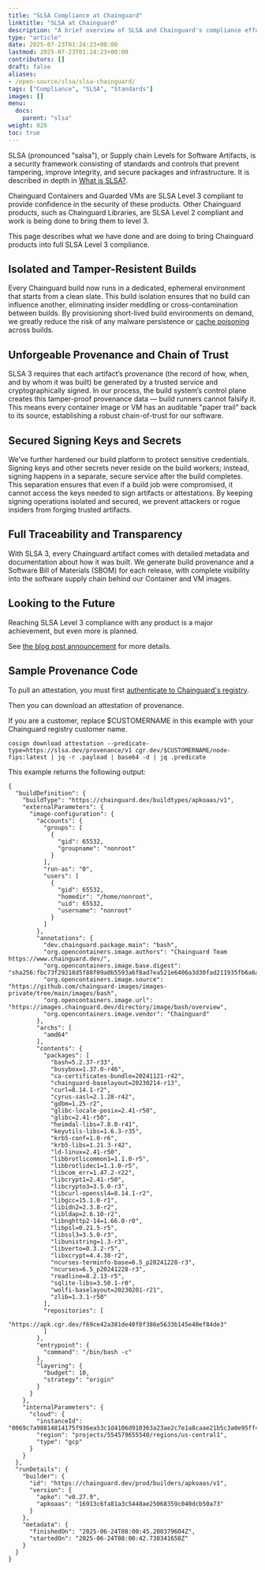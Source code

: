 ```yaml
---
title: "SLSA Compliance at Chainguard"
linktitle: "SLSA at Chainguard"
description: "A brief overview of SLSA and Chainguard's compliance efforts."
type: "article"
date: 2025-07-23T01:24:23+00:00
lastmod: 2025-07-23T01:24:23+00:00
contributors: []
draft: false
aliases:
- /open-source/slsa/slsa-chainguard/
tags: ["Compliance", "SLSA", "Standards"]
images: []
menu:
  docs:
    parent: "slsa"
weight: 020
toc: true
---
```


SLSA (pronounced "salsa"), or Supply chain Levels for Software Artifacts, is a security framework consisting of standards and controls that prevent tampering, improve integrity, and secure packages and infrastructure. It is described in depth in [What is SLSA?](/compliance/slsa/what-is-slsa/).

Chainguard Containers and Guarded VMs are SLSA Level 3 compliant to provide confidence in the security of these products. Other Chainguard products, such as Chainguard Libraries, are SLSA Level 2 compliant and work is being done to bring them to level 3.

This page describes what we have done and are doing to bring Chainguard products into full SLSA Level 3 compliance.


## Isolated and Tamper-Resistent Builds

Every Chainguard build now runs in a dedicated, ephemeral environment that starts from a clean slate. This build isolation ensures that no build can influence another, eliminating insider meddling or cross-contamination between builds. By provisioning short-lived build environments on demand, we greatly reduce the risk of any malware persistence or [cache poisoning](https://en.wikipedia.org/wiki/Cache_poisoning) across builds.


## Unforgeable Provenance and Chain of Trust

SLSA 3 requires that each artifact’s provenance (the record of how, when, and by whom it was built) be generated by a trusted service and cryptographically signed. In our process, the build system’s control plane creates this tamper-proof provenance data — build runners cannot falsify it. This means every container image or VM has an auditable "paper trail" back to its source, establishing a robust chain-of-trust for our software.


## Secured Signing Keys and Secrets

We’ve further hardened our build platform to protect sensitive credentials. Signing keys and other secrets never reside on the build workers; instead, signing happens in a separate, secure service after the build completes. This separation ensures that even if a build job were compromised, it cannot access the keys needed to sign artifacts or attestations. By keeping signing operations isolated and secured, we prevent attackers or rogue insiders from forging trusted artifacts.


## Full Traceability and Transparency

With SLSA 3, every Chainguard artifact comes with detailed metadata and documentation about how it was built. We generate build provenance and a Software Bill of Materials (SBOM) for each release, with complete visibility into the software supply chain behind our Container and VM images.


## Looking to the Future

Reaching SLSA Level 3 compliance with any product is a major achievement, but even more is planned.

See [the blog post announcement](http://chainguard.dev/unchained/this-shit-is-hard-slsa-l3-and-beyond) for more details.


## Sample Provenance Code

To pull an attestation, you must first [authenticate to Chainguard's registry](/chainguard/chainguard-images/chainguard-registry/authenticating/).

Then you can download an attestation of provenance.

If you are a customer, replace $CUSTOMERNAME in this example with your Chainguard registry customer name.

```
cosign download attestation --predicate-type=https://slsa.dev/provenance/v1 cgr.dev/$CUSTOMERNAME/node-fips:latest | jq -r .payload | base64 -d | jq .predicate
```

This example returns the following output:

```
{
  "buildDefinition": {
    "buildType": "https://chainguard.dev/buildtypes/apkoaas/v1",
    "externalParameters": {
      "image-configuration": {
        "accounts": {
          "groups": [
            {
              "gid": 65532,
              "groupname": "nonroot"
            }
          ],
          "run-as": "0",
          "users": [
            {
              "gid": 65532,
              "homedir": "/home/nonroot",
              "uid": 65532,
              "username": "nonroot"
            }
          ]
        },
        "annotations": {
          "dev.chainguard.package.main": "bash",
          "org.opencontainers.image.authors": "Chainguard Team https://www.chainguard.dev/",
          "org.opencontainers.image.base.digest": "sha256:fbc73f29218d5f88f09a0b5593a6f8ad7ea521e6406a3d30fad211935fb6a6a7",
          "org.opencontainers.image.source": "https://github.com/chainguard-images/images-private/tree/main/images/bash",
          "org.opencontainers.image.url": "https://images.chainguard.dev/directory/image/bash/overview",
          "org.opencontainers.image.vendor": "Chainguard"
        },
        "archs": [
          "amd64"
        ],
        "contents": {
          "packages": [
            "bash=5.2.37-r33",
            "busybox=1.37.0-r46",
            "ca-certificates-bundle=20241121-r42",
            "chainguard-baselayout=20230214-r13",
            "curl=8.14.1-r2",
            "cyrus-sasl=2.1.28-r42",
            "gdbm=1.25-r2",
            "glibc-locale-posix=2.41-r50",
            "glibc=2.41-r50",
            "heimdal-libs=7.8.0-r41",
            "keyutils-libs=1.6.3-r35",
            "krb5-conf=1.0-r6",
            "krb5-libs=1.21.3-r42",
            "ld-linux=2.41-r50",
            "libbrotlicommon1=1.1.0-r5",
            "libbrotlidec1=1.1.0-r5",
            "libcom_err=1.47.2-r22",
            "libcrypt1=2.41-r50",
            "libcrypto3=3.5.0-r3",
            "libcurl-openssl4=8.14.1-r2",
            "libgcc=15.1.0-r1",
            "libidn2=2.3.8-r2",
            "libldap=2.6.10-r2",
            "libnghttp2-14=1.66.0-r0",
            "libpsl=0.21.5-r5",
            "libssl3=3.5.0-r3",
            "libunistring=1.3-r3",
            "libverto=0.3.2-r5",
            "libxcrypt=4.4.38-r2",
            "ncurses-terminfo-base=6.5_p20241228-r3",
            "ncurses=6.5_p20241228-r3",
            "readline=8.2.13-r5",
            "sqlite-libs=3.50.1-r0",
            "wolfi-baselayout=20230201-r21",
            "zlib=1.3.1-r50"
          ],
          "repositories": [
            "https://apk.cgr.dev/f69ce42a381de40f0f386e5633b145e40ef84de3"
          ]
        },
        "entrypoint": {
          "command": "/bin/bash -c"
        },
        "layering": {
          "budget": 10,
          "strategy": "origin"
        }
      }
    },
    "internalParameters": {
      "cloud": {
        "instanceId": "0069c7a98814814175f936ea53c1d4106d910363a23ae2c7e1a8caae21b5c3a0e95ff40d47fcba2fa188ee3fef00c860323d445a8e89c2f864fc5bf5525d6c87f9fb6ea7caf33008b353bb7f0f74b095dc1d769c5dcf15",
        "region": "projects/554579655540/regions/us-central1",
        "type": "gcp"
      }
    }
  },
  "runDetails": {
    "builder": {
      "id": "https://chainguard.dev/prod/builders/apkoaas/v1",
      "version": {
        "apko": "v0.27.9",
        "apkoaas": "16913c6fa81a3c5448ae25068359c040dcb50a73"
      }
    },
    "metadata": {
      "finishedOn": "2025-06-24T08:00:45.200379604Z",
      "startedOn": "2025-06-24T08:00:42.738341658Z"
    }
  }
}
```
